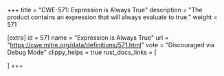 +++
title = "CWE-571: Expression is Always True"
description	= "The product contains an expression that will always evaluate to true."
weight = 571

[extra]
id = 571
name = "Expression is Always True"
url = "https://cwe.mitre.org/data/definitions/571.html"
vote = "Discouraged via Debug Mode"
clippy_helps = true
rust_docs_links = [
	
]
+++

